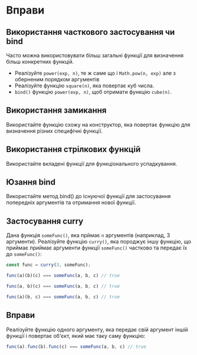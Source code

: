 # Вправи

## Використання часткового застосування чи bind

Часто можна використовувати більш загальні функції для визначення більш конкретних функцій.

- Реалізуйте `power(exp, n)`, те ж саме що і `Math.pow(n, exp)` але з оберненим порядком аргументів
- Реалізуйте функцію `square(n)`, яка повертає куб числа.
- `bind()` функцію `power(exp, n)`, щоб отримати функцію `cube(n)`.

## Використання замикання

Використайте функцію схожу на конструктор, яка повертає функцію для визначення різних
специфічні функції.

## Використання стрілкових функцій

Використайте вкладені функції для функціонального успадкування.

## Юзання bind

Використайте метод bind() до існуючої функції для застосування попередніх аргументів та отримання
нової функції.

## Застосування curry

Дана функція `someFunc()`, яка прймає `n` аргументів (наприклад, 3 аргументи).
Реалізуйте функцію `curry()`, яка породжує іншу функцію, що приймає приймає аргументи функції
`someFunc()` частково та передає їх до `someFunc()`:

```js
const func = curry(3, someFunc);

func(a)(b)(c) === someFunc(a, b, c) // true

func(a, b)(c) === someFunc(a, b, c) // true

func(a)(b, c) === someFunc(a, b, c) // true
```

## Вправи

Реалізуйте функцію одного аргументу, яка передає свій аргумент іншій функції і
повертає об'єкт, який має таку саму функцію:

```js
func(a).func(b).func(c) === someFunc(a, b, c) // true
```

